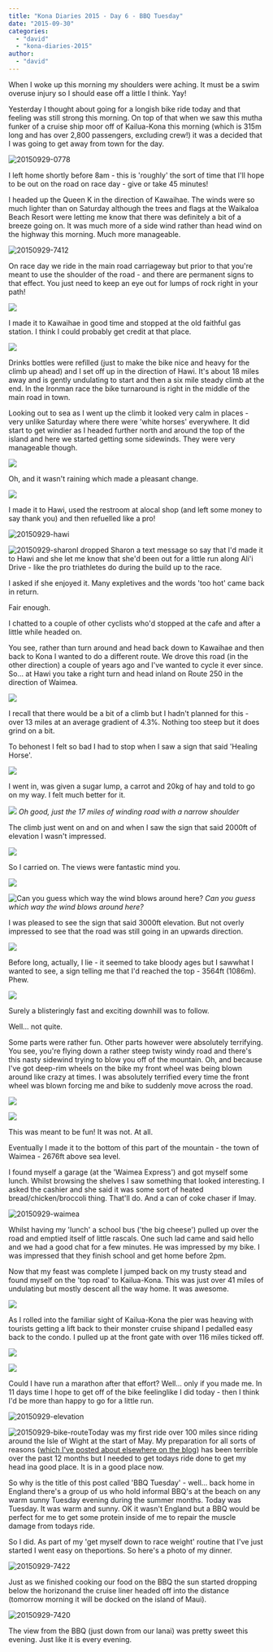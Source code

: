 ```yaml
---
title: "Kona Diaries 2015 - Day 6 - BBQ Tuesday"
date: "2015-09-30"
categories: 
  - "david"
  - "kona-diaries-2015"
author: 
  - "david"
---
```


When I woke up this morning my shoulders were aching. It must be a swim overuse injury so I should ease off a little I think. Yay!

Yesterday I thought about going for a longish bike ride today and that feeling was still strong this morning. On top of that when we saw this mutha funker of a cruise ship moor off of Kailua-Kona this morning (which is 315m long and has over 2,800 passengers, excluding crew!) it was a decided that I was going to get away from town for the day.

![20150929-0778](/images/2015/20150929-0778.jpg)

I left home shortly before 8am - this is 'roughly' the sort of time that I'll hope to be out on the road on race day - give or take 45 minutes!

I headed up the Queen K in the direction of Kawaihae. The winds were so much lighter than on Saturday although the trees and flags at the Waikaloa Beach Resort were letting me know that there was definitely a bit of a breeze going on. It was much more of a side wind rather than head wind on the highway this morning. Much more manageable.

![20150929-7412](/images/2015/20150929-7412.jpg)

On race day we ride in the main road carriageway but prior to that you're meant to use the shoulder of the road - and there are permanent signs to that effect. You just need to keep an eye out for lumps of rock right in your path!

![](/images/2015/20150929-0013463.jpg)

I made it to Kawaihae in good time and stopped at the old faithful gas station. I think I could probably get credit at that place.

![](/images/2015/20150929-0023480.jpg)

Drinks bottles were refilled (just to make the bike nice and heavy for the climb up ahead) and I set off up in the direction of Hawi. It's about 18 miles away and is gently undulating to start and then a six mile steady climb at the end. In the Ironman race the bike turnaround is right in the middle of the main road in town.

Looking out to sea as I went up the climb it looked very calm in places - very unlike Saturday where there were 'white horses' everywhere. It did start to get windier as I headed further north and around the top of the island and here we started getting some sidewinds. They were very manageable though.

![](/images/2015/20150929-0033492.jpg)

Oh, and it wasn't raining which made a pleasant change.

![](/images/2015/20150929-0033496.jpg)

I made it to Hawi, used the restroom at alocal shop (and left some money to say thank you) and then refuelled like a pro!

![20150929-hawi](/images/2015/20150929-hawi.jpg)

![20150929-sharon](/images/2015/20150929-sharon.jpg)I dropped Sharon a text message so say that I'd made it to Hawi and she let me know that she'd been out for a little run along Ali'i Drive - like the pro triathletes do during the build up to the race.

I asked if she enjoyed it. Many expletives and the words 'too hot' came back in return.

Fair enough.

I chatted to a couple of other cyclists who'd stopped at the cafe and after a little while headed on.

You see, rather than turn around and head back down to Kawaihae and then back to Kona I wanted to do a different route. We drove this road (in the other direction) a couple of years ago and I've wanted to cycle it ever since. So... at Hawi you take a right turn and head inland on Route 250 in the direction of Waimea.

![](/images/2015/20150929-0063552.jpg)

I recall that there would be a bit of a climb but I hadn't planned for this - over 13 miles at an average gradient of 4.3%. Nothing too steep but it does grind on a bit.

To behonest I felt so bad I had to stop when I saw a sign that said 'Healing Horse'.

![](/images/2015/20150929-0073582.jpg)

I went in, was given a sugar lump, a carrot and 20kg of hay and told to go on my way. I felt much better for it.

![](/images/2015/20150929-0093613.jpg) 
*Oh good, just the 17 miles of winding road with a narrow shoulder*

The climb just went on and on and when I saw the sign that said 2000ft of elevation I wasn't impressed.

![](/images/2015/20150929-0103621.jpg)

So I carried on. The views were fantastic mind you.

![](/images/2015/20150929-0113633.jpg)

![Can you guess which way the wind blows around here?](/images/2015/20150929-0133664.jpg) 
*Can you guess which way the wind blows around here?*

I was pleased to see the sign that said 3000ft elevation. But not overly impressed to see that the road was still going in an upwards direction.

![](/images/2015/20150929-0143671.jpg)

Before long, actually, I lie - it seemed to take bloody ages but I sawwhat I wanted to see, a sign telling me that I'd reached the top - 3564ft (1086m). Phew.

![](/images/2015/20150929-0153683.jpg)

Surely a blisteringly fast and exciting downhill was to follow.

Well... not quite.

Some parts were rather fun. Other parts however were absolutely terrifying. You see, you're flying down a rather steep twisty windy road and there's this nasty sidewind trying to blow you off of the mountain. Oh, and because I've got deep-rim wheels on the bike my front wheel was being blown around like crazy at times. I was absolutely terrified every time the front wheel was blown forcing me and bike to suddenly move across the road.

![](/images/2015/20150929-0163696.jpg)

![](/images/2015/20150929-0173708.jpg)

This was meant to be fun! It was not. At all.

Eventually I made it to the bottom of this part of the mountain - the town of Waimea - 2676ft above sea level.

I found myself a garage (at the 'Waimea Express') and got myself some lunch. Whilst browsing the shelves I saw something that looked interesting. I asked the cashier and she said it was some sort of heated bread/chicken/broccoli thing. That'll do. And a can of coke chaser if Imay.

![20150929-waimea](/images/2015/20150929-waimea.jpg)

Whilst having my 'lunch' a school bus ('the big cheese') pulled up over the road and emptied itself of little rascals. One such lad came and said hello and we had a good chat for a few minutes. He was impressed by my bike. I was impressed that they finish school and get home before 2pm.

Now that my feast was complete I jumped back on my trusty stead and found myself on the 'top road' to Kailua-Kona. This was just over 41 miles of undulating but mostly descent all the way home. It was awesome.

![](/images/2015/20150929-0183713.jpg)

As I rolled into the familiar sight of Kailua-Kona the pier was heaving with tourists getting a lift back to their monster cruise shipand I pedalled easy back to the condo. I pulled up at the front gate with over 116 miles ticked off.

![](/images/2015/20150929-0193750.jpg)

![](/images/2015/20150929-0193753.jpg)

Could I have run a marathon after that effort? Well... only if you made me. In 11 days time I hope to get off of the bike feelinglike I did today - then I think I'd be more than happy to go for a little run.

![20150929-elevation](/images/2015/20150929-elevation1.png)

![20150929-bike-route](/images/2015/20150929-bike-route.png)Today was my first ride over 100 miles since riding around the Isle of Wight at the start of May. My preparation for all sorts of reasons ([which I've posted about elsewhere on the blog](/2015/09/kona-diaries-2015-consistency-consistently-injured/)) has been terrible over the past 12 months but I needed to get todays ride done to get my head ina good place. It is in a good place now.

So why is the title of this post called 'BBQ Tuesday' - well... back home in England there's a group of us who hold informal BBQ's at the beach on any warm sunny Tuesday evening during the summer months. Today was Tuesday. It was warm and sunny. OK it wasn't England but a BBQ would be perfect for me to get some protein inside of me to repair the muscle damage from todays ride.

So I did. As part of my 'get myself down to race weight' routine that I've just started I went easy on theportions. So here's a photo of my dinner.

![20150929-7422](/images/2015/20150929-7422.jpg)

Just as we finished cooking our food on the BBQ the sun started dropping below the horizonand the cruise liner headed off into the distance (tomorrow morning it will be docked on the island of Maui).

![20150929-7420](/images/2015/20150929-7420.jpg)

The view from the BBQ (just down from our lanai) was pretty sweet this evening. Just like it is every evening.
